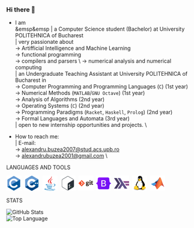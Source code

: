 ### Hi there 👋

<!--
**alexandrubuzea/alexandrubuzea** is a ✨ _special_ ✨ repository because its `README.md` (this file) appears on your GitHub profile.

Here are some ideas to get you started:

- 🔭 I’m currently working on ...
- 🌱 I’m currently learning ...
- 👯 I’m looking to collaborate on ...
- 🤔 I’m looking for help with ...
- 💬 Ask me about ...
- 📫 How to reach me: ...
- 😄 Pronouns: ...
- ⚡ Fun fact: ...
-->

- I am \
&emsp&emsp | a Computer Science student (Bachelor) at University POLITEHNICA of Bucharest \
    | very passionate about \
      -> Artifficial Intelligence and Machine Learning \
      -> functional programming \
      -> compilers and parsers \ 
      -> numerical analysis and numerical computing \
    | an Undergraduate Teaching Assistant at University POLITEHNICA of Bucharest in \
      -> Computer Programming and Programming Languages (`C`) (1st year) \
      -> Numerical Methods (`MATLAB`/`GNU Octave`) (1st year) \
      -> Analysis of Algorithms (2nd year) \
      -> Operating Systems (`C`) (2nd year) \
      -> Programming Paradigms (`Racket`, `Haskell`, `Prolog`) (2nd year) \
      -> Formal Languages and Automata (3rd year) \
    | open to new internship opportunities and projects. \

- How to reach me: \
  | E-mail: \
    -> alexandru.buzea2007@stud.acs.upb.ro \
    -> alexandrubuzea2001@gmail.com \

LANGUAGES AND TOOLS

<div>
  <img src="https://github.com/devicons/devicon/blob/master/icons/c/c-original.svg" title="C" alt="C" width="40" height="40"/>&nbsp;
  <img src="https://github.com/devicons/devicon/blob/master/icons/cplusplus/cplusplus-original.svg" title="C++" alt="C++" width="40" height="40"/>&nbsp;
  <img src="https://github.com/devicons/devicon/blob/master/icons/java/java-original.svg" title="Java" alt="Java" width="40" height="40"/>&nbsp;
  <img src="https://github.com/devicons/devicon/blob/master/icons/bash/bash-original.svg" title="bash" alt="bash" width="40" height="40"/>&nbsp;
  <img src="https://github.com/devicons/devicon/blob/master/icons/git/git-original-wordmark.svg" title="Git" alt="Git" width="40" height="40"/>&nbsp;
  <img src="https://github.com/devicons/devicon/blob/master/icons/bootstrap/bootstrap-original.svg" title="Bootstrap" alt="Bootstrap" width="40" height="40"/>&nbsp;
  <img src="https://github.com/devicons/devicon/blob/master/icons/haskell/haskell-original.svg" title="Haskell" alt="Haskell" width="40" height="40"/>&nbsp;
  <img src="https://github.com/devicons/devicon/blob/master/icons/linux/linux-original.svg" title="Linux" alt="Linux" width="40" height="40"/>&nbsp;
  <img src="https://github.com/devicons/devicon/blob/master/icons/matlab/matlab-original.svg" title="Matlab" alt="Matlab" width="40" height="40"/>&nbsp;
</div>

STATS

<p>
    <img alt = "GitHub Stats" src="https://github-readme-stats.vercel.app/api?username=alexandrubuzea&show_icons=true&icon_color=000000&hide_border=true&title_color=5391FE&text_color=555">
    <br>
    <img alt = "Top Language" src="https://github-readme-stats.vercel.app/api/top-langs/?username=alexandrubuzea&hide=html,&hide_border=true&title_color=5391FE&text_color=555"
</p>
